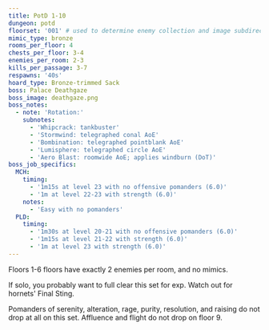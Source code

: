 ```yaml
---
title: PotD 1-10
dungeon: potd
floorset: '001' # used to determine enemy collection and image subdirectory
mimic_type: bronze
rooms_per_floor: 4
chests_per_floor: 3-4
enemies_per_room: 2-3
kills_per_passage: 3-7
respawns: '40s'
hoard_type: Bronze-trimmed Sack
boss: Palace Deathgaze
boss_image: deathgaze.png
boss_notes:
  - note: 'Rotation:'
    subnotes:
      - 'Whipcrack: tankbuster'
      - 'Stormwind: telegraphed conal AoE'
      - 'Bombination: telegraphed pointblank AoE'
      - 'Lumisphere: telegraphed circle AoE'
      - 'Aero Blast: roomwide AoE; applies windburn (DoT)'
boss_job_specifics:
  MCH:
    timing:
      - '1m15s at level 23 with no offensive pomanders (6.0)'
      - '1m at level 22-23 with strength (6.0)'
    notes:
      - 'Easy with no pomanders'
  PLD:
    timing:
      - '1m30s at level 20-21 with no offensive pomanders (6.0)'
      - '1m15s at level 21-22 with strength (6.0)'
      - '1m at level 23 with strength (6.0)'
---
```


Floors 1-6 floors have exactly 2 enemies per room, and no mimics.

If solo, you probably want to full clear this set for exp. Watch out for
hornets' Final Sting.

Pomanders of serenity, alteration, rage, purity, resolution, and raising do not
drop at all on this set. Affluence and flight do not drop on floor 9.
